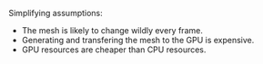 
Simplifying assumptions:

- The mesh is likely to change wildly every frame.
- Generating and transfering the mesh to the GPU is expensive.
- GPU resources are cheaper than CPU resources.
